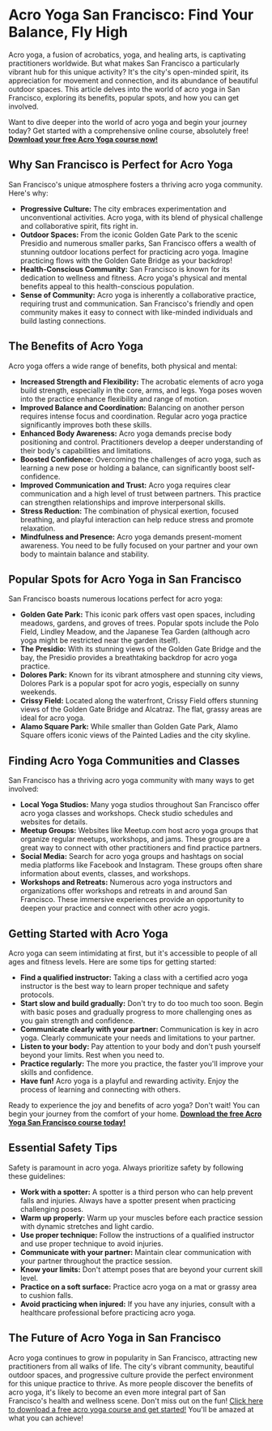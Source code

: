 # Acro Yoga San Francisco: Find Your Balance, Fly High

Acro yoga, a fusion of acrobatics, yoga, and healing arts, is captivating practitioners worldwide. But what makes San Francisco a particularly vibrant hub for this unique activity?  It's the city's open-minded spirit, its appreciation for movement and connection, and its abundance of beautiful outdoor spaces. This article delves into the world of acro yoga in San Francisco, exploring its benefits, popular spots, and how you can get involved.

Want to dive deeper into the world of acro yoga and begin your journey today? Get started with a comprehensive online course, absolutely free! [**Download your free Acro Yoga course now!**](https://udemywork.com/acro-yoga-san-francisco)

## Why San Francisco is Perfect for Acro Yoga

San Francisco's unique atmosphere fosters a thriving acro yoga community.  Here's why:

*   **Progressive Culture:** The city embraces experimentation and unconventional activities. Acro yoga, with its blend of physical challenge and collaborative spirit, fits right in.
*   **Outdoor Spaces:** From the iconic Golden Gate Park to the scenic Presidio and numerous smaller parks, San Francisco offers a wealth of stunning outdoor locations perfect for practicing acro yoga. Imagine practicing flows with the Golden Gate Bridge as your backdrop!
*   **Health-Conscious Community:** San Francisco is known for its dedication to wellness and fitness. Acro yoga's physical and mental benefits appeal to this health-conscious population.
*   **Sense of Community:**  Acro yoga is inherently a collaborative practice, requiring trust and communication. San Francisco's friendly and open community makes it easy to connect with like-minded individuals and build lasting connections.

## The Benefits of Acro Yoga

Acro yoga offers a wide range of benefits, both physical and mental:

*   **Increased Strength and Flexibility:** The acrobatic elements of acro yoga build strength, especially in the core, arms, and legs.  Yoga poses woven into the practice enhance flexibility and range of motion.
*   **Improved Balance and Coordination:**  Balancing on another person requires intense focus and coordination. Regular acro yoga practice significantly improves both these skills.
*   **Enhanced Body Awareness:** Acro yoga demands precise body positioning and control.  Practitioners develop a deeper understanding of their body's capabilities and limitations.
*   **Boosted Confidence:** Overcoming the challenges of acro yoga, such as learning a new pose or holding a balance, can significantly boost self-confidence.
*   **Improved Communication and Trust:** Acro yoga requires clear communication and a high level of trust between partners. This practice can strengthen relationships and improve interpersonal skills.
*   **Stress Reduction:** The combination of physical exertion, focused breathing, and playful interaction can help reduce stress and promote relaxation.
*   **Mindfulness and Presence:** Acro yoga demands present-moment awareness. You need to be fully focused on your partner and your own body to maintain balance and stability.

## Popular Spots for Acro Yoga in San Francisco

San Francisco boasts numerous locations perfect for acro yoga:

*   **Golden Gate Park:**  This iconic park offers vast open spaces, including meadows, gardens, and groves of trees. Popular spots include the Polo Field, Lindley Meadow, and the Japanese Tea Garden (although acro yoga might be restricted near the garden itself).
*   **The Presidio:** With its stunning views of the Golden Gate Bridge and the bay, the Presidio provides a breathtaking backdrop for acro yoga practice.
*   **Dolores Park:**  Known for its vibrant atmosphere and stunning city views, Dolores Park is a popular spot for acro yogis, especially on sunny weekends.
*   **Crissy Field:**  Located along the waterfront, Crissy Field offers stunning views of the Golden Gate Bridge and Alcatraz. The flat, grassy areas are ideal for acro yoga.
*   **Alamo Square Park:** While smaller than Golden Gate Park, Alamo Square offers iconic views of the Painted Ladies and the city skyline.

## Finding Acro Yoga Communities and Classes

San Francisco has a thriving acro yoga community with many ways to get involved:

*   **Local Yoga Studios:** Many yoga studios throughout San Francisco offer acro yoga classes and workshops. Check studio schedules and websites for details.
*   **Meetup Groups:**  Websites like Meetup.com host acro yoga groups that organize regular meetups, workshops, and jams. These groups are a great way to connect with other practitioners and find practice partners.
*   **Social Media:**  Search for acro yoga groups and hashtags on social media platforms like Facebook and Instagram. These groups often share information about events, classes, and workshops.
*   **Workshops and Retreats:**  Numerous acro yoga instructors and organizations offer workshops and retreats in and around San Francisco. These immersive experiences provide an opportunity to deepen your practice and connect with other acro yogis.

## Getting Started with Acro Yoga

Acro yoga can seem intimidating at first, but it's accessible to people of all ages and fitness levels. Here are some tips for getting started:

*   **Find a qualified instructor:**  Taking a class with a certified acro yoga instructor is the best way to learn proper technique and safety protocols.
*   **Start slow and build gradually:**  Don't try to do too much too soon. Begin with basic poses and gradually progress to more challenging ones as you gain strength and confidence.
*   **Communicate clearly with your partner:**  Communication is key in acro yoga. Clearly communicate your needs and limitations to your partner.
*   **Listen to your body:**  Pay attention to your body and don't push yourself beyond your limits. Rest when you need to.
*   **Practice regularly:**  The more you practice, the faster you'll improve your skills and confidence.
*   **Have fun!** Acro yoga is a playful and rewarding activity. Enjoy the process of learning and connecting with others.

Ready to experience the joy and benefits of acro yoga? Don't wait! You can begin your journey from the comfort of your home. [**Download the free Acro Yoga San Francisco course today!**](https://udemywork.com/acro-yoga-san-francisco)

## Essential Safety Tips

Safety is paramount in acro yoga. Always prioritize safety by following these guidelines:

*   **Work with a spotter:**  A spotter is a third person who can help prevent falls and injuries.  Always have a spotter present when practicing challenging poses.
*   **Warm up properly:**  Warm up your muscles before each practice session with dynamic stretches and light cardio.
*   **Use proper technique:**  Follow the instructions of a qualified instructor and use proper technique to avoid injuries.
*   **Communicate with your partner:**  Maintain clear communication with your partner throughout the practice session.
*   **Know your limits:**  Don't attempt poses that are beyond your current skill level.
*   **Practice on a soft surface:**  Practice acro yoga on a mat or grassy area to cushion falls.
*   **Avoid practicing when injured:**  If you have any injuries, consult with a healthcare professional before practicing acro yoga.

## The Future of Acro Yoga in San Francisco

Acro yoga continues to grow in popularity in San Francisco, attracting new practitioners from all walks of life.  The city's vibrant community, beautiful outdoor spaces, and progressive culture provide the perfect environment for this unique practice to thrive. As more people discover the benefits of acro yoga, it's likely to become an even more integral part of San Francisco's health and wellness scene.
Don't miss out on the fun! [Click here to download a free acro yoga course and get started!](https://udemywork.com/acro-yoga-san-francisco) You'll be amazed at what you can achieve!
